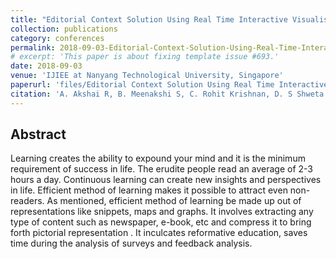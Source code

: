 ```yaml
---
title: "Editorial Context Solution Using Real Time Interactive Visualisation–Data Driven Story Telling"
collection: publications
category: conferences
permalink: 2018-09-03-Editorial-Context-Solution-Using-Real-Time-Interactive-Visualisation–Data-Driven-Story-Telling
# excerpt: 'This paper is about fixing template issue #693.'
date: 2018-09-03
venue: 'IJIEE at Nanyang Technological University, Singapore'
paperurl: 'files/Editorial Context Solution Using Real Time Interactive Visualisation–Data Driven Story Telling.pdf'
citation: 'A. Akshai R, B. Meenakshi S, C. Rohit Krishnan, D. S Shweta , and E. Venkatesh B P. (2018). &quot;Editorial Context Solution Using Real Time Interactive Visualisation–Data Driven Story Telling.&quot; <i>International Journal of Information and Electronics Engineering</i>. 8(3) pp. 36-40.'
---
```


## Abstract
Learning creates the ability to expound your mind and it is the minimum requirement of success in life. The erudite people read an average of 2-3 hours a day. Continuous learning can create new insights and perspectives in life. Efficient method of learning makes it possible to attract even non-readers. As mentioned, efficient method of learning be made up out of representations like snippets, maps and graphs. It involves extracting any type of content such as newspaper, e-book, etc and compress it to bring forth pictorial representation . It inculcates reformative education, saves time during the analysis of surveys and feedback analysis.

